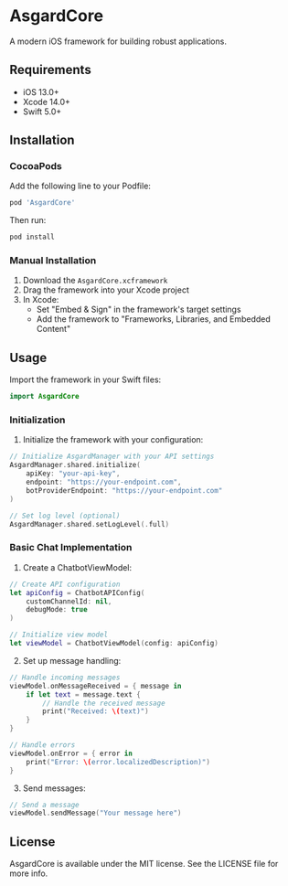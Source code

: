 # AsgardCore

A modern iOS framework for building robust applications.

## Requirements

- iOS 13.0+
- Xcode 14.0+
- Swift 5.0+

## Installation

### CocoaPods

Add the following line to your Podfile:

```ruby
pod 'AsgardCore'
```

Then run:

```bash
pod install
```

### Manual Installation

1. Download the `AsgardCore.xcframework`
2. Drag the framework into your Xcode project
3. In Xcode:
   - Set "Embed & Sign" in the framework's target settings
   - Add the framework to "Frameworks, Libraries, and Embedded Content"

## Usage

Import the framework in your Swift files:

```swift
import AsgardCore
```

### Initialization

1. Initialize the framework with your configuration:

```swift
// Initialize AsgardManager with your API settings
AsgardManager.shared.initialize(
    apiKey: "your-api-key",
    endpoint: "https://your-endpoint.com",
    botProviderEndpoint: "https://your-endpoint.com"
)

// Set log level (optional)
AsgardManager.shared.setLogLevel(.full)
```

### Basic Chat Implementation

1. Create a ChatbotViewModel:

```swift
// Create API configuration
let apiConfig = ChatbotAPIConfig(
    customChannelId: nil,
    debugMode: true
)

// Initialize view model
let viewModel = ChatbotViewModel(config: apiConfig)
```

2. Set up message handling:

```swift
// Handle incoming messages
viewModel.onMessageReceived = { message in
    if let text = message.text {
        // Handle the received message
        print("Received: \(text)")
    }
}

// Handle errors
viewModel.onError = { error in
    print("Error: \(error.localizedDescription)")
}
```

3. Send messages:

```swift
// Send a message
viewModel.sendMessage("Your message here")
```

## License

AsgardCore is available under the MIT license. See the LICENSE file for more info.
